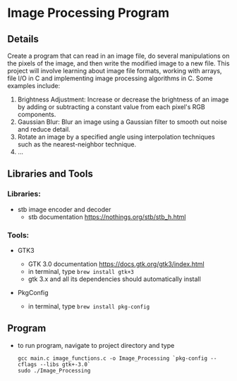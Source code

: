 # Image Processing Program

## Details
Create a program that can read in an image file, do several manipulations on the pixels of
the image, and then write the modified image to a new file. This project will involve
learning about image file formats, working with arrays, file I/O in C and implementing
image processing algorithms in C. Some examples include:
1. Brightness Adjustment: Increase or decrease the brightness of an image by adding
or subtracting a constant value from each pixel's RGB components.
2. Gaussian Blur: Blur an image using a Gaussian filter to smooth out noise and
reduce detail.
3. Rotate an image by a specified angle using interpolation techniques such as
the nearest-neighbor technique.
4. ...

## Libraries and Tools
### Libraries:
- stb image encoder and decoder
  - stb documentation https://nothings.org/stb/stb_h.html

### Tools:
- GTK3
  - GTK 3.0 documentation https://docs.gtk.org/gtk3/index.html
  - in terminal, type `brew install gtk+3`
  - gtk 3.x and all its dependencies should automatically install

- PkgConfig
  - in terminal, type `brew install pkg-config`

## Program
- to run program, navigate to project directory and type
  ```
  gcc main.c image_functions.c -o Image_Processing `pkg-config --cflags --libs gtk+-3.0`
  sudo ./Image_Processing
  ```